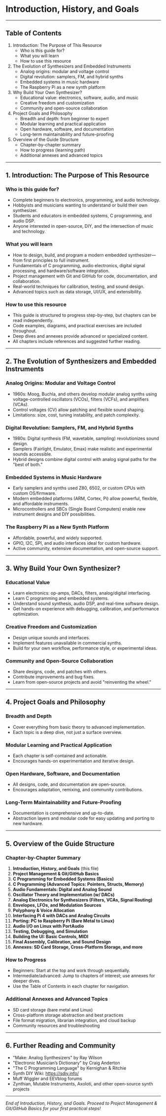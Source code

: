 # Introduction, History, and Goals

---

## Table of Contents

1. Introduction: The Purpose of This Resource
    - Who is this guide for?
    - What you will learn
    - How to use this resource
2. The Evolution of Synthesizers and Embedded Instruments
    - Analog origins: modular and voltage control
    - Digital revolution: samplers, FM, and hybrid synths
    - Embedded systems in music hardware
    - The Raspberry Pi as a new synth platform
3. Why Build Your Own Synthesizer?
    - Educational value: electronics, software, audio, and music
    - Creative freedom and customization
    - Community and open-source collaboration
4. Project Goals and Philosophy
    - Breadth and depth: from beginner to expert
    - Modular learning and practical application
    - Open hardware, software, and documentation
    - Long-term maintainability and future-proofing
5. Overview of the Guide Structure
    - Chapter-by-chapter summary
    - How to progress (learning path)
    - Additional annexes and advanced topics

---

## 1. Introduction: The Purpose of This Resource

### Who is this guide for?

- Complete beginners to electronics, programming, and audio technology.
- Hobbyists and musicians wanting to understand or build their own synthesizer.
- Students and educators in embedded systems, C programming, and audio DSP.
- Anyone interested in open-source, DIY, and the intersection of music and technology.

### What you will learn

- How to design, build, and program a modern embedded synthesizer—from first principles to full instrument.
- Fundamentals of C programming, audio electronics, digital signal processing, and hardware/software integration.
- Project management with Git and GitHub for code, documentation, and collaboration.
- Real-world techniques for calibration, testing, and sound design.
- Advanced topics such as data storage, UI/UX, and extensibility.

### How to use this resource

- This guide is structured to progress step-by-step, but chapters can be read independently.
- Code examples, diagrams, and practical exercises are included throughout.
- Deep dives and annexes provide advanced or specialized content.
- All chapters include references and suggested further reading.

---

## 2. The Evolution of Synthesizers and Embedded Instruments

### Analog Origins: Modular and Voltage Control

- 1960s: Moog, Buchla, and others develop modular analog synths using voltage-controlled oscillators (VCOs), filters (VCFs), and amplifiers (VCAs).
- Control voltages (CV) allow patching and flexible sound shaping.
- Limitations: size, cost, tuning instability, and patch complexity.

### Digital Revolution: Samplers, FM, and Hybrid Synths

- 1980s: Digital synthesis (FM, wavetable, sampling) revolutionizes sound design.
- Samplers (Fairlight, Emulator, Emax) make realistic and experimental sounds accessible.
- Hybrid designs combine digital control with analog signal paths for the "best of both."

### Embedded Systems in Music Hardware

- Early samplers and synths used Z80, 6502, or custom CPUs with custom OS/firmware.
- Modern embedded platforms (ARM, Cortex, Pi) allow powerful, flexible, and affordable instruments.
- Microcontrollers and SBCs (Single Board Computers) enable new instrument designs and DIY possibilities.

### The Raspberry Pi as a New Synth Platform

- Affordable, powerful, and widely supported.
- GPIO, I2C, SPI, and audio interfaces ideal for custom hardware.
- Active community, extensive documentation, and open-source support.

---

## 3. Why Build Your Own Synthesizer?

### Educational Value

- Learn electronics: op-amps, DACs, filters, analog/digital interfacing.
- Learn C programming and embedded systems.
- Understand sound synthesis, audio DSP, and real-time software design.
- Get hands-on experience with debugging, calibration, and performance optimization.

### Creative Freedom and Customization

- Design unique sounds and interfaces.
- Implement features unavailable in commercial synths.
- Build for your own workflow, performance style, or experimental ideas.

### Community and Open-Source Collaboration

- Share designs, code, and patches with others.
- Contribute improvements and bug fixes.
- Learn from open-source projects and avoid "reinventing the wheel."

---

## 4. Project Goals and Philosophy

### Breadth and Depth

- Cover everything from basic theory to advanced implementation.
- Each topic is a deep dive, not just a surface overview.

### Modular Learning and Practical Application

- Each chapter is self-contained and actionable.
- Encourages hands-on experimentation and iterative design.

### Open Hardware, Software, and Documentation

- All designs, code, and documentation are open-source.
- Encourages adaptation, remixing, and community contributions.

### Long-Term Maintainability and Future-Proofing

- Documentation is comprehensive and up-to-date.
- Abstraction layers and modular code for easy updating and porting to new hardware.

---

## 5. Overview of the Guide Structure

### Chapter-by-Chapter Summary

1. **Introduction, History, and Goals** (this file)
2. **Project Management & Git/GitHub Basics**
3. **C Programming for Embedded Systems (Basics)**
4. **C Programming (Advanced Topics: Pointers, Structs, Memory)**
5. **Audio Fundamentals: Digital and Analog Sound**
6. **Oscillator Theory and Implementation (w/ DACs)**
7. **Analog Electronics for Synthesizers (Filters, VCAs, Signal Routing)**
8. **Envelopes, LFOs, and Modulation Sources**
9. **Polyphony & Voice Allocation**
10. **Interfacing Pi 4 with DACs and Analog Circuits**
11. **Porting: PC to Raspberry Pi (Bare Metal to Linux)**
12. **Audio I/O on Linux with PortAudio**
13. **Testing, Debugging, and Simulation**
14. **Building the UI: Basic Controls, MIDI**
15. **Final Assembly, Calibration, and Sound Design**
16. **Annexes: SD Card Storage, Cross-Platform Storage, and more**

### How to Progress

- Beginners: Start at the top and work through sequentially.
- Intermediate/advanced: Jump to chapters of interest; use annexes for deeper dives.
- Use the Table of Contents in each chapter for navigation.

### Additional Annexes and Advanced Topics

- SD card storage (bare metal and Linux)
- Cross-platform storage abstraction and best practices
- File format migration, librarian integration, and cloud backup
- Community resources and troubleshooting

---

## 6. Further Reading and Community

- "Make: Analog Synthesizers" by Ray Wilson
- "Electronic Musician’s Dictionary" by Craig Anderton
- "The C Programming Language" by Kernighan & Ritchie
- Synth DIY Wiki: https://sdiy.info/
- Muff Wiggler and EEVblog forums
- Zynthian, Mutable Instruments, Axoloti, and other open-source synth projects

---

*End of Introduction, History, and Goals. Proceed to Project Management & Git/GitHub Basics for your first practical steps!*